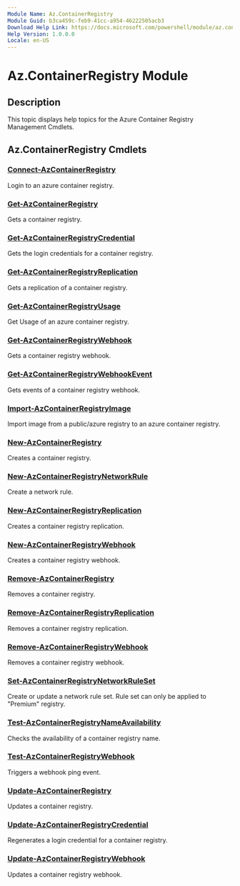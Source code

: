 ```yaml
---
Module Name: Az.ContainerRegistry
Module Guid: b3ca459c-feb9-41cc-a954-46222505acb3
Download Help Link: https://docs.microsoft.com/powershell/module/az.containerregistry
Help Version: 1.0.0.0
Locale: en-US
---
```


# Az.ContainerRegistry Module
## Description
This topic displays help topics for the Azure Container Registry Management Cmdlets.

## Az.ContainerRegistry Cmdlets
### [Connect-AzContainerRegistry](Connect-AzContainerRegistry.md)
Login to an azure container registry.

### [Get-AzContainerRegistry](Get-AzContainerRegistry.md)
Gets a container registry.

### [Get-AzContainerRegistryCredential](Get-AzContainerRegistryCredential.md)
Gets the login credentials for a container registry.

### [Get-AzContainerRegistryReplication](Get-AzContainerRegistryReplication.md)
Gets a replication of a container registry.

### [Get-AzContainerRegistryUsage](Get-AzContainerRegistryUsage.md)
Get Usage of an azure container registry.

### [Get-AzContainerRegistryWebhook](Get-AzContainerRegistryWebhook.md)
Gets a container registry webhook.

### [Get-AzContainerRegistryWebhookEvent](Get-AzContainerRegistryWebhookEvent.md)
Gets events of a container registry webhook.

### [Import-AzContainerRegistryImage](Import-AzContainerRegistryImage.md)
Import image from a public/azure registry to an azure container registry.

### [New-AzContainerRegistry](New-AzContainerRegistry.md)
Creates a container registry.

### [New-AzContainerRegistryNetworkRule](New-AzContainerRegistryNetworkRule.md)
Create a network rule.

### [New-AzContainerRegistryReplication](New-AzContainerRegistryReplication.md)
Creates a container registry replication.

### [New-AzContainerRegistryWebhook](New-AzContainerRegistryWebhook.md)
Creates a container registry webhook.

### [Remove-AzContainerRegistry](Remove-AzContainerRegistry.md)
Removes a container registry.

### [Remove-AzContainerRegistryReplication](Remove-AzContainerRegistryReplication.md)
Removes a container registry replication.

### [Remove-AzContainerRegistryWebhook](Remove-AzContainerRegistryWebhook.md)
Removes a container registry webhook.

### [Set-AzContainerRegistryNetworkRuleSet](Set-AzContainerRegistryNetworkRuleSet.md)
Create or update a network rule set. Rule set can only be applied to "Premium" registry.

### [Test-AzContainerRegistryNameAvailability](Test-AzContainerRegistryNameAvailability.md)
Checks the availability of a container registry name.

### [Test-AzContainerRegistryWebhook](Test-AzContainerRegistryWebhook.md)
Triggers a webhook ping event.

### [Update-AzContainerRegistry](Update-AzContainerRegistry.md)
Updates a container registry.

### [Update-AzContainerRegistryCredential](Update-AzContainerRegistryCredential.md)
Regenerates a login credential for a container registry.

### [Update-AzContainerRegistryWebhook](Update-AzContainerRegistryWebhook.md)
Updates a container registry webhook.

